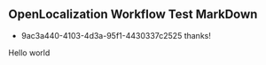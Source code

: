 ## OpenLocalization Workflow Test MarkDown
* 9ac3a440-4103-4d3a-95f1-4430337c2525 
thanks!

Hello world